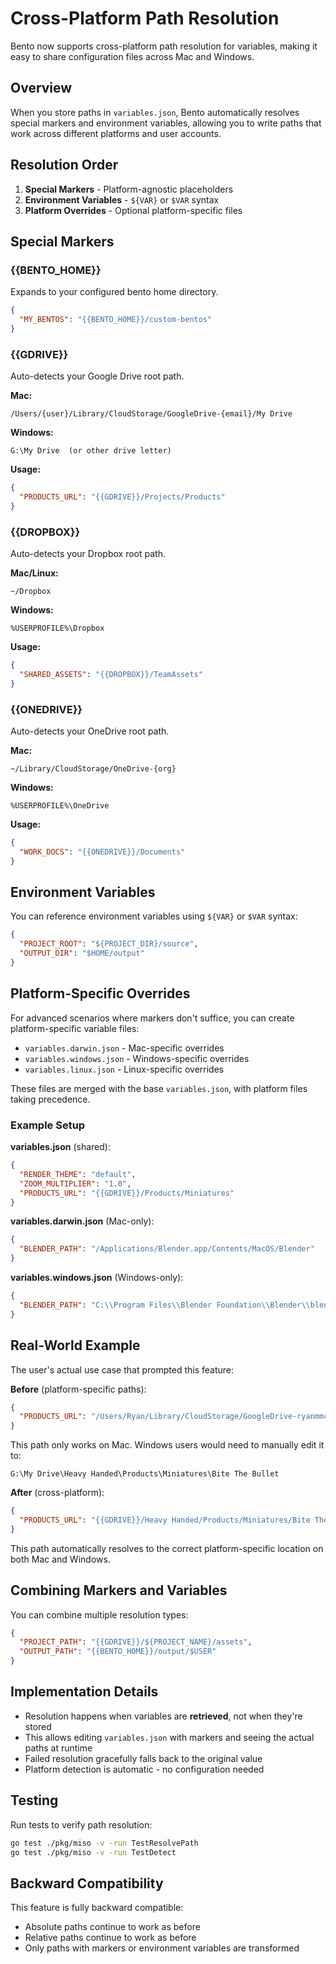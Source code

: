 # Cross-Platform Path Resolution

Bento now supports cross-platform path resolution for variables, making it easy to share configuration files across Mac and Windows.

## Overview

When you store paths in `variables.json`, Bento automatically resolves special markers and environment variables, allowing you to write paths that work across different platforms and user accounts.

## Resolution Order

1. **Special Markers** - Platform-agnostic placeholders
2. **Environment Variables** - `${VAR}` or `$VAR` syntax
3. **Platform Overrides** - Optional platform-specific files

## Special Markers

### {{BENTO_HOME}}
Expands to your configured bento home directory.

```json
{
  "MY_BENTOS": "{{BENTO_HOME}}/custom-bentos"
}
```

### {{GDRIVE}}
Auto-detects your Google Drive root path.

**Mac:**
```
/Users/{user}/Library/CloudStorage/GoogleDrive-{email}/My Drive
```

**Windows:**
```
G:\My Drive  (or other drive letter)
```

**Usage:**
```json
{
  "PRODUCTS_URL": "{{GDRIVE}}/Projects/Products"
}
```

### {{DROPBOX}}
Auto-detects your Dropbox root path.

**Mac/Linux:**
```
~/Dropbox
```

**Windows:**
```
%USERPROFILE%\Dropbox
```

**Usage:**
```json
{
  "SHARED_ASSETS": "{{DROPBOX}}/TeamAssets"
}
```

### {{ONEDRIVE}}
Auto-detects your OneDrive root path.

**Mac:**
```
~/Library/CloudStorage/OneDrive-{org}
```

**Windows:**
```
%USERPROFILE%\OneDrive
```

**Usage:**
```json
{
  "WORK_DOCS": "{{ONEDRIVE}}/Documents"
}
```

## Environment Variables

You can reference environment variables using `${VAR}` or `$VAR` syntax:

```json
{
  "PROJECT_ROOT": "${PROJECT_DIR}/source",
  "OUTPUT_DIR": "$HOME/output"
}
```

## Platform-Specific Overrides

For advanced scenarios where markers don't suffice, you can create platform-specific variable files:

- `variables.darwin.json` - Mac-specific overrides
- `variables.windows.json` - Windows-specific overrides
- `variables.linux.json` - Linux-specific overrides

These files are merged with the base `variables.json`, with platform files taking precedence.

### Example Setup

**variables.json** (shared):
```json
{
  "RENDER_THEME": "default",
  "ZOOM_MULTIPLIER": "1.0",
  "PRODUCTS_URL": "{{GDRIVE}}/Products/Miniatures"
}
```

**variables.darwin.json** (Mac-only):
```json
{
  "BLENDER_PATH": "/Applications/Blender.app/Contents/MacOS/Blender"
}
```

**variables.windows.json** (Windows-only):
```json
{
  "BLENDER_PATH": "C:\\Program Files\\Blender Foundation\\Blender\\blender.exe"
}
```

## Real-World Example

The user's actual use case that prompted this feature:

**Before** (platform-specific paths):
```json
{
  "PRODUCTS_URL": "/Users/Ryan/Library/CloudStorage/GoogleDrive-ryanmmchenry@gmail.com/My Drive/Heavy Handed/Products/Miniatures/Bite The Bullet"
}
```

This path only works on Mac. Windows users would need to manually edit it to:
```
G:\My Drive\Heavy Handed\Products\Miniatures\Bite The Bullet
```

**After** (cross-platform):
```json
{
  "PRODUCTS_URL": "{{GDRIVE}}/Heavy Handed/Products/Miniatures/Bite The Bullet"
}
```

This path automatically resolves to the correct platform-specific location on both Mac and Windows.

## Combining Markers and Variables

You can combine multiple resolution types:

```json
{
  "PROJECT_PATH": "{{GDRIVE}}/${PROJECT_NAME}/assets",
  "OUTPUT_PATH": "{{BENTO_HOME}}/output/$USER"
}
```

## Implementation Details

- Resolution happens when variables are **retrieved**, not when they're stored
- This allows editing `variables.json` with markers and seeing the actual paths at runtime
- Failed resolution gracefully falls back to the original value
- Platform detection is automatic - no configuration needed

## Testing

Run tests to verify path resolution:

```bash
go test ./pkg/miso -v -run TestResolvePath
go test ./pkg/miso -v -run TestDetect
```

## Backward Compatibility

This feature is fully backward compatible:
- Absolute paths continue to work as before
- Relative paths continue to work as before
- Only paths with markers or environment variables are transformed
